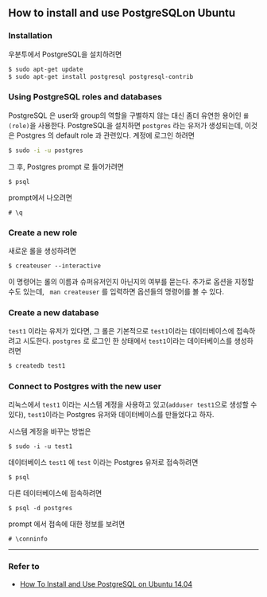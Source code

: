 ## How to install and use PostgreSQLon Ubuntu

### Installation

우분투에서 PostgreSQL을 설치하려면

```bash
$ sudo apt-get update
$ sudo apt-get install postgresql postgresql-contrib
```

### Using PostgreSQL roles and databases

PostgreSQL 은 user와 group의 역할을 구별하지 않는 대신 좀더 유연한 용어인 `롤(role)`을 사용한다. PostgreSQL을 설치하면 `postgres` 라는 유저가 생성되는데, 이것은 Postgres 의 default  role 과 관련있다. 계정에 로그인 하려면

```bash
$ sudo -i -u postgres
```

그 후, Postgres prompt 로 들어가려면 

```
$ psql
```

prompt에서 나오려면

```
# \q
```

### Create a new role

새로운 롤을 생성하려면

```
$ createuser --interactive
```

이 명령어는 롤의 이름과 슈퍼유저인지 아닌지의 여부를 묻는다. 추가로 옵션을 지정할 수도 있는데, ` man createuser` 를 입력하면 옵션들의 명령어를 볼 수 있다.

### Create a new database

`test1` 이라는 유저가 있다면,  그 롤은 기본적으로 `test1`이라는 데이터베이스에 접속하려고 시도한다. `postgres` 로 로그인 한 상태에서 `test1`이라는 데이터베이스를 생성하려면

```bash
$ createdb test1
```

### Connect to Postgres with the new user

리눅스에서 `test1` 이라는 시스템 계정을 사용하고 있고(`adduser test1`으로 생성할 수 있다), `test1`이라는 Postgres  유저와 데이터베이스를 만들었다고 하자.

시스템 계정을 바꾸는 방법은

```
$ sudo -i -u test1
```

데이터베이스 `test1` 에 `test` 이라는 Postgres 유저로 접속하려면

```
$ psql
```

다른 데이터베이스에 접속하려면

```
$ psql -d postgres
```

prompt 에서 접속에 대한 정보를 보려면

```
# \conninfo
```



---

### Refer to

- [How To Install and Use PostgreSQL on Ubuntu 14.04](https://www.digitalocean.com/community/tutorials/how-to-install-and-use-postgresql-on-ubuntu-14-04)

  ​